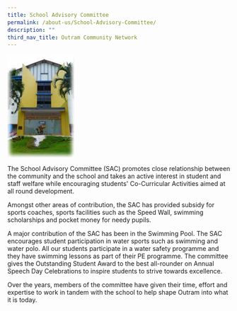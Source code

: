 ```yaml
---
title: School Advisory Committee
permalink: /about-us/School-Advisory-Committee/
description: ""
third_nav_title: Outram Community Network
---
```



<img style="width:30%;height:50%" src="/images/About%20us/School%20Advisory%20Committee/schoolcom.jpg">

The School Advisory Committee (SAC) promotes close relationship between the community and the school and takes an active interest in student and staff welfare while encouraging students' Co-Curricular Activities aimed at all round development.

  

Amongst other areas of contribution, the SAC has provided subsidy for sports coaches, sports facilities such as the Speed Wall, swimming scholarships and pocket money for needy pupils.

  

A major contribution of the SAC has been in the Swimming Pool. The SAC encourages student participation in water sports such as swimming and water polo. All our students participate in a water safety programme and they have swimming lessons as part of their PE programme. The committee gives the Outstanding Student Award to the best all-rounder on Annual Speech Day Celebrations to inspire students to strive towards excellence.

  

Over the years, members of the committee have given their time, effort and expertise to work in tandem with the school to help shape Outram into what it is today.
